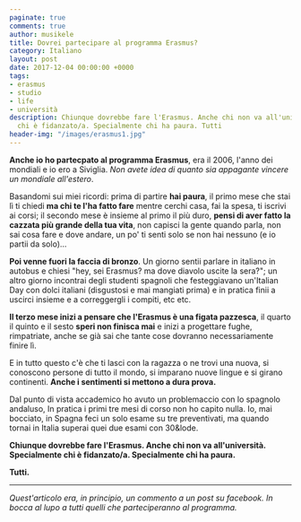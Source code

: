 ```yaml
---
paginate: true
comments: true
author: musikele
title: Dovrei partecipare al programma Erasmus?
category: Italiano
layout: post
date: 2017-12-04 00:00:00 +0000
tags:
- erasmus
- studio
- life
- università
description: Chiunque dovrebbe fare l'Erasmus. Anche chi non va all'università. Specialmente
  chi è fidanzato/a. Specialmente chi ha paura. Tutti
header-img: "/images/erasmus1.jpg"
---
```

**Anche io ho partecpato al programma Erasmus**, era il 2006, l'anno dei mondiali e io ero a Siviglia. _Non avete idea di quanto sia appagante vincere un mondiale all'estero_.

Basandomi sui miei ricordi: prima di partire **hai paura**, il primo mese che stai lì ti chiedi **ma chi te l'ha fatto fare** mentre cerchi casa, fai la spesa, ti iscrivi ai corsi; il secondo mese è insieme al primo il più duro, **pensi di aver fatto la cazzata più grande della tua vita**, non capisci la gente quando parla, non sai cosa fare e dove andare, un po' ti senti solo se non hai nessuno (e io partii da solo)...

**Poi venne fuori la faccia di bronzo**. Un giorno sentii parlare in italiano in autobus e chiesi "hey, sei Erasmus? ma dove diavolo uscite la sera?"; un altro giorno incontrai degli studenti spagnoli che festeggiavano un'Italian Day con dolci italiani (disgustosi e mai mangiati prima) e in pratica finii a uscirci insieme e a correggergli i compiti, etc etc.

**Il terzo mese inizi a pensare che l'Erasmus è una figata pazzesca**, il quarto il quinto e il sesto **speri non finisca mai** e inizi a progettare fughe, rimpatriate, anche se già sai che tante cose dovranno necessariamente finire lì.

E in  tutto questo c'è che ti lasci con la ragazza o ne trovi una nuova, si conoscono persone di tutto il mondo, si imparano nuove lingue e si girano continenti. **Anche i sentimenti si mettono a dura prova.**

Dal  punto di vista accademico ho avuto un problemaccio con lo spagnolo andaluso, In pratica i primi tre mesi di corso non ho capito nulla. Io, mai bocciato, in Spagna feci un solo esame su tre preventivati, ma quando tornai in Italia superai quei due esami con 30&lode.

**Chiunque dovrebbe fare l'Erasmus. Anche chi non va all'università. Specialmente chi è fidanzato/a. Specialmente chi ha paura.** 

**Tutti.**

---

_Quest'articolo era, in principio, un commento a un post su facebook. In bocca al lupo a tutti quelli che parteciperanno al programma._ 